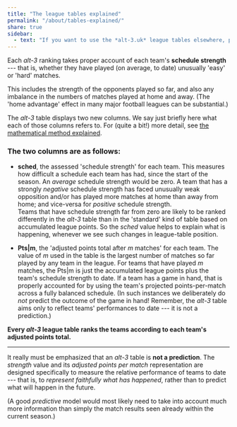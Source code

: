 ```yaml
---
title: "The league tables explained"
permalink: "/about/tables-explained/"
share: true
sidebar:
  - text: "If you want to use the *alt-3.uk* league tables elsewhere, please be sure to read the [License and Disclaimer](/about/license) page first."
---
```


Each *alt-3* ranking takes proper account of each team's **schedule strength** ---
that is, whether they have played (on average, to date) unusually 'easy' or
'hard' matches.

This includes the strength of the opponents played so far, and also 
any imbalance in the numbers of matches played at home and away.  (The 'home
advantage' effect in many major football leagues can be substantial.)

The *alt-3* table displays two new columns.  We say just briefly here 
what each of those columns refers to.  For (quite a bit!) more detail, 
see [the mathematical method explained](../the-maths/).

### The two columns are as follows:

- **sched**, the assessed 'schedule strength' for each team.  This measures how
difficult a schedule each team has had, since the start of the season.  An 
*average* 
schedule strength would be zero. 
A team that has a strongly *negative* schedule strength
has faced unusually weak opposition and/or has played more matches at home than 
away from home; and vice-versa for *positive* schedule strength.  
Teams that
have schedule strength far from zero are likely to be ranked differently in the 
*alt-3* table than in the 'standard' kind of table based on accumulated 
league points.  So 
the *sched* value helps to explain what is happening,
whenever we see such changes in league-table position.

- **Pts\|m**, the 'adjusted points total after *m* matches' for each team. The value
of *m* used in the table is the largest number of matches so far played by any
team in the league.  For teams that have played *m* matches, the Pts\|m is just
the accumulated league points plus the team's schedule strength to date.  If a team has
a game in hand, that is properly 
accounted for by using the team's projected points-per-match
across a fully balanced schedule. (In such instances we 
deliberately do *not* predict the outcome of the game in hand!
Remember, the *alt-3* table aims only to reflect teams' performances to date --- it
is not a prediction.)


**Every *alt-3* league table ranks the teams 
according to each team's adjusted points total.**


-----

It really must be emphasized that an *alt-3* table is **not a prediction**.
The *strength* value
and its *adjusted points per match* representation are designed
specifically to measure the relative performance of teams to date --- that is, to 
*represent faithfully what has happened*, rather than to predict 
what will happen in the future. 

(A good *predictive* model would
most likely need to take into account much more information than
simply the match results seen already within the current season.)




